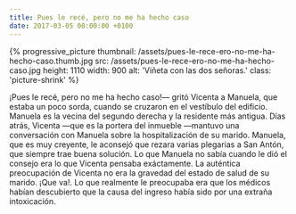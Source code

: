 ```yaml
---
title: Pues le recé, pero no me ha hecho caso
date: 2017-03-05 00:00:00 +0100
---
```


{% progressive_picture
  thumbnail: /assets/pues-le-rece-ero-no-me-ha-hecho-caso.thumb.jpg
  src: /assets/pues-le-rece-ero-no-me-ha-hecho-caso.jpg
  height: 1110
  width: 900
  alt: 'Viñeta con las dos señoras.'
  class: 'picture-shrink' %}

¡Pues le recé, pero no me ha hecho caso!— gritó Vicenta a Manuela, que estaba un poco sorda, cuando se cruzaron en el vestíbulo del edificio. Manuela es la vecina del segundo derecha y la residente más antigua. Días atrás, Vicenta —que es la portera del inmueble —mantuvo una conversación con Manuela sobre la hospitalización de su marido. Manuela, que es muy creyente, le aconsejó que rezara varias plegarias a San Antón, que siempre trae buena solución. Lo que Manuela no sabía cuando le dió el consejo era lo que Vicenta pensaba exáctamente. La auténtica preocupación de Vicenta no era la gravedad del estado de salud de su marido. ¡Que va!. Lo que realmente le preocupaba era que los médicos habían descubierto que la causa del ingreso había sido por una extraña intoxicación.
